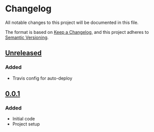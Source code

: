 # Changelog
All notable changes to this project will be documented in this file.

The format is based on [Keep a Changelog](https://keepachangelog.com/en/1.0.0/),
and this project adheres to [Semantic Versioning](https://semver.org/spec/v2.0.0.html).

## [Unreleased]
### Added
- Travis config for auto-deploy

## [0.0.1]
### Added
- Initial code
- Project setup

[Unreleased]: https://github.com/Ionaru/typed-events/compare/0.0.1...HEAD
[0.0.1]: https://github.com/Ionaru/typed-events/compare/e3eed83...0.0.1
